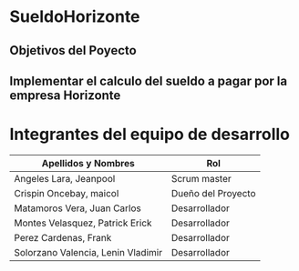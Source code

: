 # SueldoHorizonte
## Objetivos del Poyecto
## Implementar el calculo del sueldo a pagar por la empresa Horizonte
# Integrantes del equipo de desarrollo
| Apellidos y Nombres | Rol |
| -------------------- | --- |
| Angeles Lara, Jeanpool | Scrum master |
| Crispin Oncebay, maicol | Dueño del Proyecto |
| Matamoros Vera, Juan Carlos | Desarrollador |
| Montes Velasquez, Patrick Erick | Desarrollador |
| Perez Cardenas, Frank | Desarrollador |
| Solorzano Valencia, Lenin Vladimir | Desarrollador |
